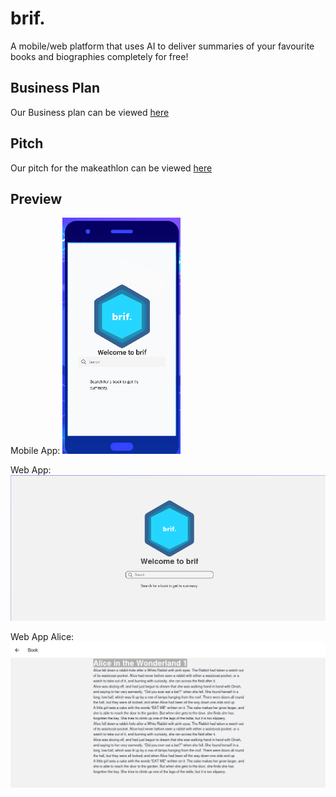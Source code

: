 # brif.

A mobile/web platform that uses AI to deliver summaries of your favourite books and biographies completely for free!

## Business Plan
Our Business plan can be viewed [here](./BusinessPlan.md)

## Pitch
Our pitch for the makeathlon can be viewed [here](./pitch.md)

## Preview

Mobile App:
![Mobile App](./brif_mobile.png)

Web App:
![Mobile App](./brif_web.png)

Web App Alice:
![Mobile App](./brif_web_alice.png)
